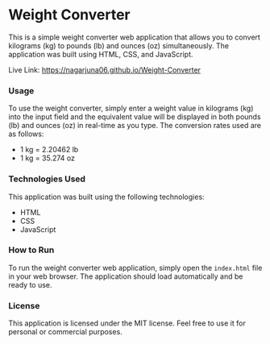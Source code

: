 # Weight Converter

This is a simple weight converter web application that allows you to convert kilograms (kg) to pounds (lb) and ounces (oz) simultaneously. The application was built using HTML, CSS, and JavaScript.

Live Link: https://nagarjuna06.github.io/Weight-Converter

### Usage

To use the weight converter, simply enter a weight value in kilograms (kg) into the input field and the equivalent value will be displayed in both pounds (lb) and ounces (oz) in real-time as you type. The conversion rates used are as follows:

- 1 kg = 2.20462 lb
- 1 kg = 35.274 oz

### Technologies Used

This application was built using the following technologies:

- HTML
- CSS
- JavaScript

### How to Run

To run the weight converter web application, simply open the `index.html` file in your web browser. The application should load automatically and be ready to use.

### License

This application is licensed under the MIT license. Feel free to use it for personal or commercial purposes.
